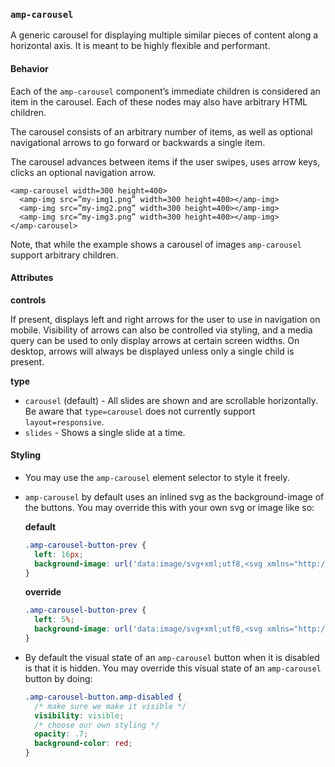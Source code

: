<!---
Copyright 2015 The AMP HTML Authors. All Rights Reserved.

Licensed under the Apache License, Version 2.0 (the "License");
you may not use this file except in compliance with the License.
You may obtain a copy of the License at

      http://www.apache.org/licenses/LICENSE-2.0

Unless required by applicable law or agreed to in writing, software
distributed under the License is distributed on an "AS-IS" BASIS,
WITHOUT WARRANTIES OR CONDITIONS OF ANY KIND, either express or implied.
See the License for the specific language governing permissions and
limitations under the License.
-->

### <a name=”amp-carousel”></a> `amp-carousel`

A generic carousel for displaying multiple similar pieces of content along a horizontal axis. It is meant to be highly flexible and performant.

#### Behavior

Each of the `amp-carousel` component’s immediate children is considered an item in the carousel. Each of these nodes may also have arbitrary HTML children.

The carousel consists of an arbitrary number of items, as well as optional navigational arrows to go forward or backwards a single item.

The carousel advances between items if the user swipes, uses arrow keys, clicks an optional navigation arrow.

    <amp-carousel width=300 height=400>
      <amp-img src=”my-img1.png” width=300 height=400></amp-img>
      <amp-img src=”my-img2.png” width=300 height=400></amp-img>
      <amp-img src=”my-img3.png” width=300 height=400></amp-img>
    </amp-carousel>

Note, that while the example shows a carousel of images `amp-carousel` support arbitrary children.

#### Attributes

**controls**

If present, displays left and right arrows for the user to use in navigation on mobile.
Visibility of arrows can also be controlled via styling, and a media query can be used to
only display arrows at certain screen widths. On desktop, arrows will always be displayed
unless only a single child is present.

**type**
- `carousel` (default) - All slides are shown and are scrollable horizontally.
  Be aware that `type=carousel` does not currently support `layout=responsive`.
- `slides` - Shows a single slide at a time.


#### Styling
- You may use the `amp-carousel` element selector to style it freely.
- `amp-carousel` by default uses an inlined svg as the background-image of the buttons.
You may override this with your own svg or image like so:

  **default**

  ```css
  .amp-carousel-button-prev {
    left: 16px;
    background-image: url('data:image/svg+xml;utf8,<svg xmlns="http://www.w3.org/2000/svg" width="18" height="18" viewBox="0 0 18 18"><path d="M15 8.25H5.87l4.19-4.19L9 3 3 9l6 6 1.06-1.06-4.19-4.19H15v-1.5z"/></svg>');
  }
  ```

  **override**
  ```css
  .amp-carousel-button-prev {
    left: 5%;
    background-image: url('data:image/svg+xml;utf8,<svg xmlns="http://www.w3.org/2000/svg" width="18" height="18" viewBox="0 0 18 18"><path d="M11.56 5.56L10.5 4.5 6 9l4.5 4.5 1.06-1.06L8.12 9z"/></svg>');
  }
  ```
- By default the visual state of an `amp-carousel` button when it is disabled is that it is hidden.
  You may override this visual state of an `amp-carousel` button by doing:

  ```css
  .amp-carousel-button.amp-disabled {
    /* make sure we make it visible */
    visibility: visible;
    /* choose our own styling */
    opacity: .7;
    background-color: red;
  }
  ```
